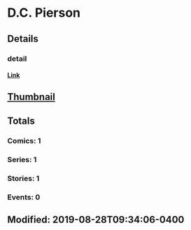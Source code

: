 # D.C.  Pierson 
## Details
### detail
#### [Link](http://marvel.com/comics/creators/13881/dc_pierson?utm_campaign=apiRef&utm_source=225578a89fc76f3d20fbffda5d17a88d)
## [Thumbnail](http://i.annihil.us/u/prod/marvel/i/mg/b/40/image_not_available.jpg)
## Totals
### Comics: 1
### Series: 1
### Stories: 1
### Events: 0
## Modified: 2019-08-28T09:34:06-0400
